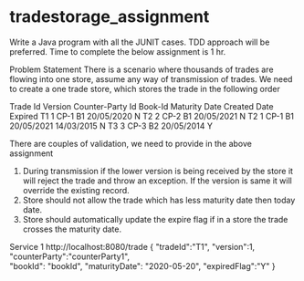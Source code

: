 # tradestorage_assignment
Write a Java program with all the JUNIT cases. TDD approach will be preferred. Time to complete the below assignment is 1 hr.

Problem Statement
There is a scenario where thousands of trades are flowing into one store, assume any way of transmission of trades. We need to create a one trade store, which stores the trade in the following order

Trade Id	Version	Counter-Party Id	Book-Id	Maturity Date	Created Date	Expired
T1	1	CP-1	B1	20/05/2020	<today date>	N
T2	2	CP-2	B1	20/05/2021	<today date>	N
T2	1	CP-1	B1	20/05/2021	14/03/2015	N
T3	3	CP-3	B2	20/05/2014	<today date>	Y

There are couples of validation, we need to provide in the above assignment
1.	During transmission if the lower version is being received by the store it will reject the trade and throw an exception. If the version is same it will override the existing record.
2.	Store should not allow the trade which has less maturity date then today date.
3.	Store should automatically update the expire flag if in a store the trade crosses the maturity date.



Service 1 
http://localhost:8080/trade
{
"tradeId":"T1", 
"version":1,
"counterParty":"counterParty1",  
"bookId": "bookId", 
 "maturityDate": "2020-05-20",
"expiredFlag":"Y"
}
